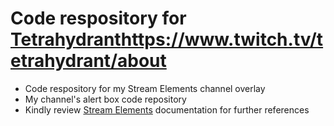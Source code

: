 # Code respository for [Tetrahydrant]()https://www.twitch.tv/tetrahydrant/about
- Code respository for my Stream Elements channel overlay
- My channel's alert box code repository
- Kindly review [Stream Elements](https://dev.streamelements.com/docs/widgets/3cf52461e4e34-before-starting) documentation for further references

